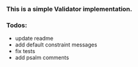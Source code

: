 ### This is a simple Validator implementation.

### Todos:
- update readme
- add default constraint messages
- fix tests
- add psalm comments
